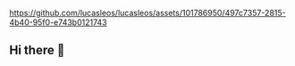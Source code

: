 

https://github.com/lucasleos/lucasleos/assets/101786950/497c7357-2815-4b40-95f0-e743b0121743

## Hi there 👋

<!--
**lucasleos/lucasleos** is a ✨ _special_ ✨ repository because its `README.md` (this file) appears on your GitHub profile.

Here are some ideas to get you started:

- 🔭 I’m currently working on ...
- 🌱 I’m currently learning ...
- 👯 I’m looking to collaborate on ...
- 🤔 I’m looking for help with ...
- 💬 Ask me about ...
- 📫 How to reach me: ...
- 😄 Pronouns: ...
- ⚡ Fun fact: ...
-->

